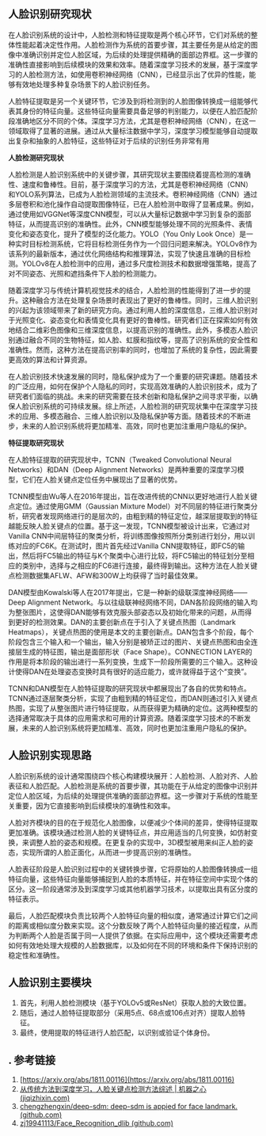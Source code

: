 ## 人脸识别研究现状

在人脸识别系统的设计中，人脸检测和特征提取是两个核心环节，它们对系统的整体性能起着决定性作用。人脸检测作为系统的首要步骤，其主要任务是从给定的图像中准确识别并定位人脸区域，为后续的处理提供精确的面部边界框。这一步骤的准确性直接影响到后续模块的效果和效率。随着深度学习技术的发展，基于深度学习的人脸检测方法，如使用卷积神经网络（CNN），已经显示出了优异的性能，能够有效地处理多种复杂场景下的人脸识别任务。

人脸特征提取是另一个关键环节，它涉及到将检测到的人脸图像转换成一组能够代表其身份的特征向量。这些特征向量需要具备足够的判别能力，以便在人脸匹配阶段准确地区分不同的个体。深度学习方法，尤其是卷积神经网络（CNN），在这一领域取得了显著的进展。通过从大量标注数据中学习，深度学习模型能够自动提取出复杂和抽象的人脸特征，这些特征对于后续的识别任务非常有用

**人脸检测研究现状**

人脸检测是人脸识别系统中的关键步骤，其研究现状主要围绕着提高检测的准确性、速度和鲁棒性。目前，基于深度学习的方法，尤其是卷积神经网络（CNN）和YOLO系列算法，已成为人脸检测领域的主流技术。卷积神经网络（CNN）通过多层卷积和池化操作自动提取图像特征，已在人脸检测中取得了显著成果。例如，通过使用如VGGNet等深度CNN模型，可以从大量标记数据中学习到复杂的面部特征，从而提高识别的准确性。此外，CNN模型能够处理不同的光照条件、表情变化和姿态变化，提升了模型的泛化能力。YOLO（You Only Look Once）是一种实时目标检测系统，它将目标检测任务作为一个回归问题来解决。YOLOv8作为该系列的最新版本，通过优化网络结构和推理算法，实现了快速且准确的目标检测。YOLOv8在人脸检测中的应用，通过多尺度检测技术和数据增强策略，提高了对不同姿态、光照和遮挡条件下人脸的检测能力。

随着深度学习与传统计算机视觉技术的结合，人脸检测的性能得到了进一步的提升。这种融合方法在处理复杂场景时表现出了更好的鲁棒性。同时，三维人脸识别的兴起为该领域带来了新的研究方向。通过利用人脸的深度信息，三维人脸识别对于光照变化、姿态变化和表情变化具有更好的鲁棒性。研究者们正在探索如何有效地结合二维彩色图像和三维深度信息，以提高识别的准确性。此外，多模态人脸识别通过融合不同的生物特征，如人脸、虹膜和指纹等，提高了识别系统的安全性和准确性。然而，这种方法在提高识别率的同时，也增加了系统的复杂性，因此需要更高效的算法和计算资源。

在人脸识别技术快速发展的同时，隐私保护成为了一个重要的研究课题。随着技术的广泛应用，如何在保护个人隐私的同时，实现高效准确的人脸识别技术，成为了研究者们面临的挑战。未来的研究需要在技术创新和隐私保护之间寻求平衡，以确保人脸识别系统的可持续发展。综上所述，人脸检测的研究现状集中在深度学习技术的应用、多模态融合、三维人脸识别以及隐私保护等方面。随着技术的不断进步，未来的人脸识别系统将更加精准、高效，同时也更加注重用户隐私的保护。

**特征提取研究现状**

在人脸特征提取的研究现状中，TCNN（Tweaked Convolutional Neural Networks）和DAN（Deep Alignment Networks）是两种重要的深度学习模型，它们在人脸关键点定位任务中展现出了显著的优势。

TCNN模型由Wu等人在2016年提出，旨在改进传统的CNN以更好地进行人脸关键点定位。通过使用GMM（Gaussian Mixture Model）对不同层的特征进行聚类分析，研究者发现网络进行的是层次的，由粗到精的特征定位，越深层提取到的特征越能反映人脸关键点的位置。基于这一发现，TCNN模型被设计出来，它通过对Vanilla CNN中间层特征的聚类分析，将训练图像按照所分类别进行划分，用以训练对应的FC6K。在测试时，图片首先经过Vanilla CNN提取特征，即FC5的输出，然后将FC5输出的特征与K个聚类中心进行比较，将FC5输出的特征划分至相应的类别中，选择与之相应的FC6进行连接，最终得到输出。这种方法在人脸关键点检测数据集AFLW、AFW和300W上均获得了当时最佳效果。

DAN模型由Kowalski等人在2017年提出，它是一种新的级联深度神经网络——Deep Alignment Network。与以往级联神经网络不同，DAN各阶段网络的输入均为整张图片，这使得DAN能够有效克服头部姿态以及初始化带来的问题，从而得到更好的检测效果。DAN的主要创新点在于引入了关键点热图（Landmark Heatmaps），关键点热图的使用是本文的主要创新点。DAN包含多个阶段，每个阶段包含三个输入和一个输出，输入分别是被矫正过的图片、关键点热图和由全连接层生成的特征图，输出是面部形状（Face Shape）。CONNECTION LAYER的作用是将本阶段的输出进行一系列变换，生成下一阶段所需要的三个输入。这种设计使得DAN在处理姿态变换时具有很好的适应能力，或许就得益于这个“变换”。

TCNN和DAN模型在人脸特征提取的研究现状中都展现出了各自的优势和特点。TCNN通过逐层聚类分析，实现了由粗到精的特征定位，而DAN则通过引入关键点热图，实现了从整张图片进行特征提取，从而获得更为精确的定位。这两种模型的选择通常取决于具体的应用需求和可用的计算资源。随着深度学习技术的不断发展，未来的人脸识别系统将更加精准、高效，同时也更加注重用户隐私的保护。

## 人脸识别实现思路
人脸识别系统的设计通常围绕四个核心构建模块展开：人脸检测、人脸对齐、人脸表征和人脸匹配。人脸检测是系统的首要步骤，其功能在于从给定的图像中识别并定位人脸区域，为后续的处理提供准确的面部边界框。这一步骤对于系统的性能至关重要，因为它直接影响到后续模块的准确性和效率。

人脸对齐模块的目的在于规范化人脸图像，以便减少个体间的差异，使得特征提取更加准确。该模块通过检测人脸的关键特征点，并应用适当的几何变换，如仿射变换，来调整人脸的姿态和规模。在更复杂的实现中，3D模型被用来纠正人脸的姿态，实现所谓的人脸正面化，从而进一步提高识别的准确性。

人脸表征阶段是人脸识别过程中的关键转换步骤，它将原始的人脸图像转换成一组特征向量，这些特征向量能够捕捉到人脸的本质特征，并在特征空间中实现个体的区分。这一阶段通常涉及到深度学习或其他机器学习技术，以提取出具有区分度的特征表示。

最后，人脸匹配模块负责比较两个人脸特征向量的相似度，通常通过计算它们之间的距离或相似度分数来实现。这个分数反映了两个人脸特征向量的接近程度，从而为判断两个人脸是否属于同一人提供了依据。在实际应用中，这个模块还需要考虑如何有效地处理大规模的人脸数据库，以及如何在不同的环境和条件下保持识别的稳定性和准确性。

## 人脸识别主要模块

1. 首先，利用人脸检测模块（基于YOLOv5或ResNet）获取人脸的大致位置。
2. 随后，通过人脸特征提取部分（采用5点、68点或106点对齐）提取人脸特征。
3. 最终，使用提取的特征进行人脸匹配，以识别或验证个体身份。


## . 参考链接
1. [https://arxiv.org/abs/1811.00116](https://arxiv.org/abs/1811.00116)
2. [从传统方法到深度学习，人脸关键点检测方法综述 | 机器之心 (jiqizhixin.com)](https://www.jiqizhixin.com/articles/2017-12-17-7)
3. [chengzhengxin/deep-sdm: deep-sdm is appied for face landmark. (github.com)](https://github.com/chengzhengxin/deep-sdm)
4. [zj19941113/Face_Recognition_dlib (github.com)](https://github.com/zj19941113/Face_Recognition_dlib/tree/master)
